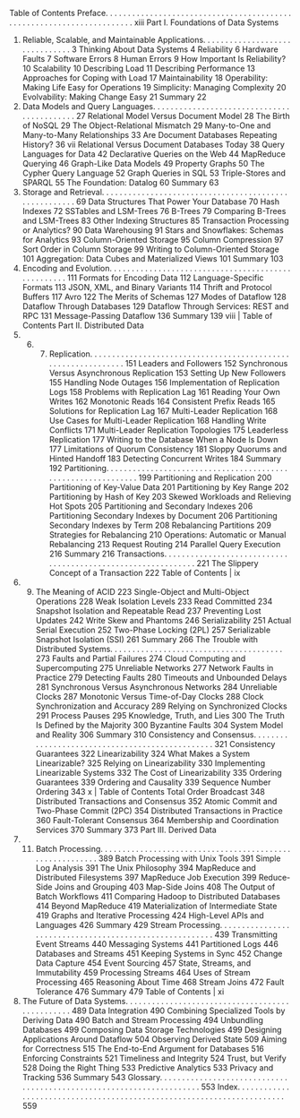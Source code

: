 Table of Contents
Preface. . . . . . . . . . . . . . . . . . . . . . . . . . . . . . . . . . . . . . . . . . . . . . . . . . . . . . . . . . . . . . . . . . . . . . xiii
Part I. Foundations of Data Systems
1. Reliable, Scalable, and Maintainable Applications. . . . . . . . . . . . . . . . . . . . . . . . . . . . . . . 3
Thinking About Data Systems 4
Reliability 6
Hardware Faults 7
Software Errors 8
Human Errors 9
How Important Is Reliability? 10
Scalability 10
Describing Load 11
Describing Performance 13
Approaches for Coping with Load 17
Maintainability 18
Operability: Making Life Easy for Operations 19
Simplicity: Managing Complexity 20
Evolvability: Making Change Easy 21
Summary 22
2. Data Models and Query Languages. . . . . . . . . . . . . . . . . . . . . . . . . . . . . . . . . . . . . . . . . . . 27
Relational Model Versus Document Model 28
The Birth of NoSQL 29
The Object-Relational Mismatch 29
Many-to-One and Many-to-Many Relationships 33
Are Document Databases Repeating History? 36
vii
Relational Versus Document Databases Today 38
Query Languages for Data 42
Declarative Queries on the Web 44
MapReduce Querying 46
Graph-Like Data Models 49
Property Graphs 50
The Cypher Query Language 52
Graph Queries in SQL 53
Triple-Stores and SPARQL 55
The Foundation: Datalog 60
Summary 63
3. Storage and Retrieval. . . . . . . . . . . . . . . . . . . . . . . . . . . . . . . . . . . . . . . . . . . . . . . . . . . . . . 69
Data Structures That Power Your Database 70
Hash Indexes 72
SSTables and LSM-Trees 76
B-Trees 79
Comparing B-Trees and LSM-Trees 83
Other Indexing Structures 85
Transaction Processing or Analytics? 90
Data Warehousing 91
Stars and Snowflakes: Schemas for Analytics 93
Column-Oriented Storage 95
Column Compression 97
Sort Order in Column Storage 99
Writing to Column-Oriented Storage 101
Aggregation: Data Cubes and Materialized Views 101
Summary 103
4. Encoding and Evolution. . . . . . . . . . . . . . . . . . . . . . . . . . . . . . . . . . . . . . . . . . . . . . . . . . . 111
Formats for Encoding Data 112
Language-Specific Formats 113
JSON, XML, and Binary Variants 114
Thrift and Protocol Buffers 117
Avro 122
The Merits of Schemas 127
Modes of Dataflow 128
Dataflow Through Databases 129
Dataflow Through Services: REST and RPC 131
Message-Passing Dataflow 136
Summary 139
viii | Table of Contents
Part II. Distributed Data
5. 6. 7. Replication. . . . . . . . . . . . . . . . . . . . . . . . . . . . . . . . . . . . . . . . . . . . . . . . . . . . . . . . . . . . . . 151
Leaders and Followers 152
Synchronous Versus Asynchronous Replication 153
Setting Up New Followers 155
Handling Node Outages 156
Implementation of Replication Logs 158
Problems with Replication Lag 161
Reading Your Own Writes 162
Monotonic Reads 164
Consistent Prefix Reads 165
Solutions for Replication Lag 167
Multi-Leader Replication 168
Use Cases for Multi-Leader Replication 168
Handling Write Conflicts 171
Multi-Leader Replication Topologies 175
Leaderless Replication 177
Writing to the Database When a Node Is Down 177
Limitations of Quorum Consistency 181
Sloppy Quorums and Hinted Handoff 183
Detecting Concurrent Writes 184
Summary 192
Partitioning. . . . . . . . . . . . . . . . . . . . . . . . . . . . . . . . . . . . . . . . . . . . . . . . . . . . . . . . . . . . . 199
Partitioning and Replication 200
Partitioning of Key-Value Data 201
Partitioning by Key Range 202
Partitioning by Hash of Key 203
Skewed Workloads and Relieving Hot Spots 205
Partitioning and Secondary Indexes 206
Partitioning Secondary Indexes by Document 206
Partitioning Secondary Indexes by Term 208
Rebalancing Partitions 209
Strategies for Rebalancing 210
Operations: Automatic or Manual Rebalancing 213
Request Routing 214
Parallel Query Execution 216
Summary 216
Transactions. . . . . . . . . . . . . . . . . . . . . . . . . . . . . . . . . . . . . . . . . . . . . . . . . . . . . . . . . . . . . 221
The Slippery Concept of a Transaction 222
Table of Contents | ix
8. 9. The Meaning of ACID 223
Single-Object and Multi-Object Operations 228
Weak Isolation Levels 233
Read Committed 234
Snapshot Isolation and Repeatable Read 237
Preventing Lost Updates 242
Write Skew and Phantoms 246
Serializability 251
Actual Serial Execution 252
Two-Phase Locking (2PL) 257
Serializable Snapshot Isolation (SSI) 261
Summary 266
The Trouble with Distributed Systems. . . . . . . . . . . . . . . . . . . . . . . . . . . . . . . . . . . . . . . 273
Faults and Partial Failures 274
Cloud Computing and Supercomputing 275
Unreliable Networks 277
Network Faults in Practice 279
Detecting Faults 280
Timeouts and Unbounded Delays 281
Synchronous Versus Asynchronous Networks 284
Unreliable Clocks 287
Monotonic Versus Time-of-Day Clocks 288
Clock Synchronization and Accuracy 289
Relying on Synchronized Clocks 291
Process Pauses 295
Knowledge, Truth, and Lies 300
The Truth Is Defined by the Majority 300
Byzantine Faults 304
System Model and Reality 306
Summary 310
Consistency and Consensus. . . . . . . . . . . . . . . . . . . . . . . . . . . . . . . . . . . . . . . . . . . . . . . . 321
Consistency Guarantees 322
Linearizability 324
What Makes a System Linearizable? 325
Relying on Linearizability 330
Implementing Linearizable Systems 332
The Cost of Linearizability 335
Ordering Guarantees 339
Ordering and Causality 339
Sequence Number Ordering 343
x | Table of Contents
Total Order Broadcast 348
Distributed Transactions and Consensus 352
Atomic Commit and Two-Phase Commit (2PC) 354
Distributed Transactions in Practice 360
Fault-Tolerant Consensus 364
Membership and Coordination Services 370
Summary 373
Part III. Derived Data
10. 11. Batch Processing. . . . . . . . . . . . . . . . . . . . . . . . . . . . . . . . . . . . . . . . . . . . . . . . . . . . . . . . . 389
Batch Processing with Unix Tools 391
Simple Log Analysis 391
The Unix Philosophy 394
MapReduce and Distributed Filesystems 397
MapReduce Job Execution 399
Reduce-Side Joins and Grouping 403
Map-Side Joins 408
The Output of Batch Workflows 411
Comparing Hadoop to Distributed Databases 414
Beyond MapReduce 419
Materialization of Intermediate State 419
Graphs and Iterative Processing 424
High-Level APIs and Languages 426
Summary 429
Stream Processing. . . . . . . . . . . . . . . . . . . . . . . . . . . . . . . . . . . . . . . . . . . . . . . . . . . . . . . . 439
Transmitting Event Streams 440
Messaging Systems 441
Partitioned Logs 446
Databases and Streams 451
Keeping Systems in Sync 452
Change Data Capture 454
Event Sourcing 457
State, Streams, and Immutability 459
Processing Streams 464
Uses of Stream Processing 465
Reasoning About Time 468
Stream Joins 472
Fault Tolerance 476
Summary 479
Table of Contents | xi
12. The Future of Data Systems. . . . . . . . . . . . . . . . . . . . . . . . . . . . . . . . . . . . . . . . . . . . . . . . 489
Data Integration 490
Combining Specialized Tools by Deriving Data 490
Batch and Stream Processing 494
Unbundling Databases 499
Composing Data Storage Technologies 499
Designing Applications Around Dataflow 504
Observing Derived State 509
Aiming for Correctness 515
The End-to-End Argument for Databases 516
Enforcing Constraints 521
Timeliness and Integrity 524
Trust, but Verify 528
Doing the Right Thing 533
Predictive Analytics 533
Privacy and Tracking 536
Summary 543
Glossary. . . . . . . . . . . . . . . . . . . . . . . . . . . . . . . . . . . . . . . . . . . . . . . . . . . . . . . . . . . . . . . . . . . . . 553
Index. . . . . . . . . . . . . . . . . . . . . . . . . . . . . . . . . . . . . . . . . . . . . . . . . . . . . . . . . . . . . . . . . . . . . . . 559
